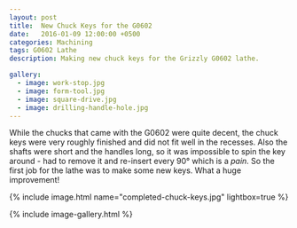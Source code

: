 ```yaml
---
layout: post
title:  New Chuck Keys for the G0602
date:   2016-01-09 12:00:00 +0500
categories: Machining
tags: G0602 Lathe
description: Making new chuck keys for the Grizzly G0602 lathe.

gallery:
  - image: work-stop.jpg
  - image: form-tool.jpg
  - image: square-drive.jpg
  - image: drilling-handle-hole.jpg
---
```


While the chucks that came with the G0602 were quite decent, the chuck keys were
very roughly finished and did not fit well in the recesses. Also the shafts were
short and the handles long, so it was impossible to spin the key around - had to
remove it and re-insert every 90&deg; which is a _pain_. So the first job for
the lathe was to make some new keys. What a huge improvement!

{% include image.html name="completed-chuck-keys.jpg" lightbox=true %}

{% include image-gallery.html %}
